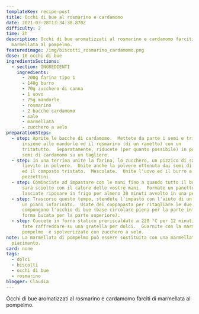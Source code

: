```yaml
---
templateKey: recipe-post
title: Occhi di bue al rosmarino e cardamomo
date: 2021-03-28T13:34:38.870Z
difficulty: 2
time: 2h
description: Occhi di bue aromatizzati al rosmarino e cardamomo farciti di
  marmellata al pompelmo.
featuredimage: /img/biscotti_rosmarino_cardamomo.png
dose: 10 occhi di bue
ingredientsSections:
  - section: INGREDIENTI
    ingredients:
      - 200g farina tipo 1
      - 140g burro
      - 70g zucchero di canna
      - 1 uovo
      - 75g mandorle
      - rosmarino
      - 2 bacche cardamomo
      - sale
      - marmellata
      - zucchero a velo
preparationSteps:
  - step: Aprite le bacche di cardamomo.  Mettete da parte i semi e tritate le bucce
      insieme alle mandorle ed il rosmarino (di un rametto) con un
      tritatutto.  Separatamente, riducete (per quanto possibile) in polvere i
      semi di cardamomo su un tagliere.
  - step: In una terrina unite la farina, lo zucchero, un pizzico di sale ed il
      lievito in polvere.  Unite anche la polvere ottenuta dai semi di cardamomo
      ed il composto tristato.  Mescolate.  Unite l'uovo ed il burro a
      pezzettini.
  - step: Cominciate ad impastare con le mani fino a quando tutto il burro non si
      sarà sciolto con il calore delle vostre mani.  Formate un panetto e
      lasciate riposare in frigo per almeno 30 minuti avvolto in una pellicola.
  - step: Trascorso questo tempo, stendete l'impasto con l'aiuto di un mattarello su
      un piano infarinato.  Usate dei coppapasta per ritagliare le due forme che
      compongono l'occhio di bue (base circolare piena per la parte inferiore e
      forma bucata per la parte superiore).
  - step: Cuocete in forno statico preriscaldato a 220 °C per 12 minuti.  Sfornate e
      fate raffreddare su una gratella per dolci.  Guarnite con la marmellata di
      pompelmo  e spolverizzate con zucchero a velo.
note: La marmellata di pompelmo può essere sostituita con una marmellata a
  piacimento.
card: none
tags:
  - dolci
  - biscotti
  - occhi di bue
  - rosmarino
blogger: Claudia
---
```

Occhi di bue aromatizzati al rosmarino e cardamomo farciti di marmellata al pompelmo.